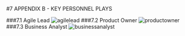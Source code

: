 #7 APPENDIX B - KEY PERSONNEL PLAYS

###7.1 Agile Lead
![agilelead](agilelead.jpg)
###7.2 Product Owner
![productowner](productowner.jpg)
###7.3 Business Analyst
![businessanalyst](businessanalyst.jpg)